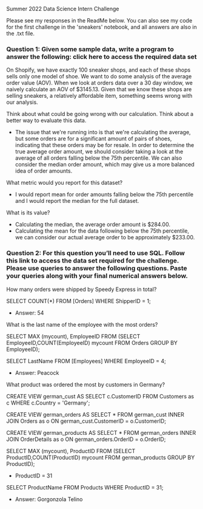 Summer 2022 Data Science Intern Challenge

Please see my responses in the ReadMe below. You can also see my code for the first challenge in the 'sneakers' notebook, and all answers are also in the .txt file.


### Question 1: Given some sample data, write a program to answer the following: click here to access the required data set

On Shopify, we have exactly 100 sneaker shops, and each of these shops sells only one model of shoe. We want to do some analysis of the average order value (AOV). When we look at orders data over a 30 day window, we naively calculate an AOV of $3145.13. Given that we know these shops are selling sneakers, a relatively affordable item, something seems wrong with our analysis.

Think about what could be going wrong with our calculation. Think about a better way to evaluate this data.

* The issue that we're running into is that we're calculating the average, but some orders are for a significant amount of pairs of shoes, indicating that these orders may be for resale. In order to determine the true average order amount, we should consider taking a look at the average of all orders falling below the 75th percentile. We can also consider the median order amount, which may give us a more balanced idea of order amounts.

What metric would you report for this dataset?

* I would report mean for order amounts falling below the 75th percentile and I would report the median for the full dataset.


What is its value?

* Calculating the median, the average order amount is $284.00.
* Calculating the mean for the data following below the 75th percentile, we can consider our actual average order to be approximately $233.00.


### Question 2: For this question you’ll need to use SQL. Follow this link to access the data set required for the challenge. Please use queries to answer the following questions. Paste your queries along with your final numerical answers below.

How many orders were shipped by Speedy Express in total?

SELECT COUNT(*) FROM [Orders] WHERE ShipperID = 1;

* Answer: 54

What is the last name of the employee with the most orders?

SELECT MAX (mycount), EmployeeID
FROM (SELECT EmployeeID,COUNT(EmployeeID) mycount
FROM Orders
GROUP BY EmployeeID);

SELECT LastName FROM [Employees] WHERE EmployeeID = 4;

* Answer: Peacock

What product was ordered the most by customers in Germany?

CREATE VIEW german_cust AS
SELECT c.CustomerID
FROM Customers as c
WHERE c.Country = 'Germany';

CREATE VIEW german_orders AS
SELECT *
FROM german_cust
INNER JOIN Orders as o
ON german_cust.CustomerID = o.CustomerID;

CREATE VIEW german_products AS
SELECT *
FROM german_orders
INNER JOIN OrderDetails as o
ON german_orders.OrderID = o.OrderID;

SELECT MAX (mycount), ProductID
FROM (SELECT ProductID,COUNT(ProductID) mycount
FROM german_products
GROUP BY ProductID);

* ProductID = 31

SELECT ProductName FROM Products WHERE ProductID = 31;

* Answer: Gorgonzola Telino

